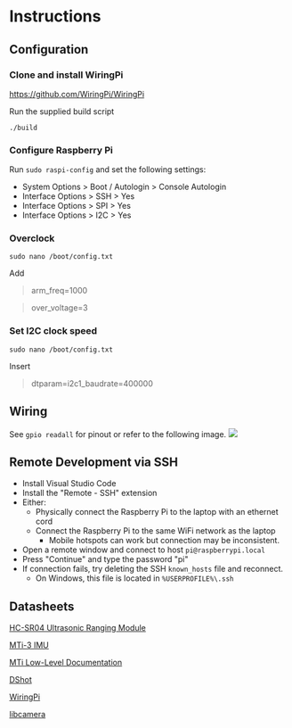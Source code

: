 # Instructions
## Configuration
### Clone and install WiringPi
https://github.com/WiringPi/WiringPi

Run the supplied build script

`./build`

### Configure Raspberry Pi
Run `sudo raspi-config` and set the following settings:
- System Options > Boot / Autologin > Console Autologin
- Interface Options > SSH > Yes
- Interface Options > SPI > Yes
- Interface Options > I2C > Yes

### Overclock
`sudo nano /boot/config.txt`

Add
> arm_freq=1000

> over_voltage=3

### Set I2C clock speed
`sudo nano /boot/config.txt`

Insert 
> dtparam=i2c1_baudrate=400000

## Wiring
See `gpio readall` for pinout or refer to the following image.
![](https://pi4j.com/1.2/images/j8header-zero-large.png)

## Remote Development via SSH
- Install Visual Studio Code
- Install the "Remote - SSH" extension
- Either: 
  - Physically connect the Raspberry Pi to the laptop with an ethernet cord
  - Connect the Raspberry Pi to the same WiFi network as the laptop
    - Mobile hotspots can work but connection may be inconsistent.
- Open a remote window and connect to host `pi@raspberrypi.local`
- Press "Continue" and type the password "pi"
- If connection fails, try deleting the SSH `known_hosts` file and reconnect.
  - On Windows, this file is located in `%USERPROFILE%\.ssh`

## Datasheets
[HC-SR04 Ultrasonic Ranging Module](https://cdn.sparkfun.com/datasheets/Sensors/Proximity/HCSR04.pdf)

[MTi-3 IMU](https://www.xsens.com/hubfs/Downloads/Manuals/MTi-1-series-datasheet.pdf)

[MTi Low-Level Documentation](https://www.xsens.com/hubfs/Downloads/Manuals/MT_Low-Level_Documentation.pdf)

[DShot](https://brushlesswhoop.com/dshot-and-bidirectional-dshot/)

[WiringPi](http://wiringpi.com/)

[libcamera](https://www.raspberrypi.com/documentation/computers/camera_software.html)
